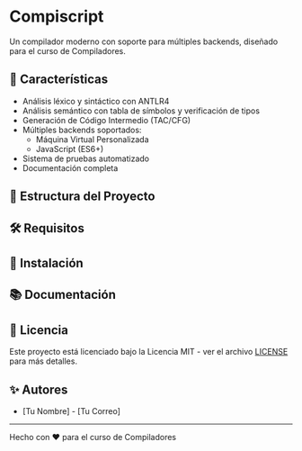 # Compiscript

Un compilador moderno con soporte para múltiples backends, diseñado para el curso de Compiladores.

## 🚀 Características

- Análisis léxico y sintáctico con ANTLR4
- Análisis semántico con tabla de símbolos y verificación de tipos
- Generación de Código Intermedio (TAC/CFG)
- Múltiples backends soportados:
  - Máquina Virtual Personalizada
  - JavaScript (ES6+)
- Sistema de pruebas automatizado
- Documentación completa

## 📁 Estructura del Proyecto



## 🛠️ Requisitos

  

## 🚀 Instalación



## 📚 Documentación



## 📄 Licencia

Este proyecto está licenciado bajo la Licencia MIT - ver el archivo [LICENSE](LICENSE) para más detalles.

## ✨ Autores

- [Tu Nombre] - [Tu Correo]

---

Hecho con ❤️ para el curso de Compiladores
